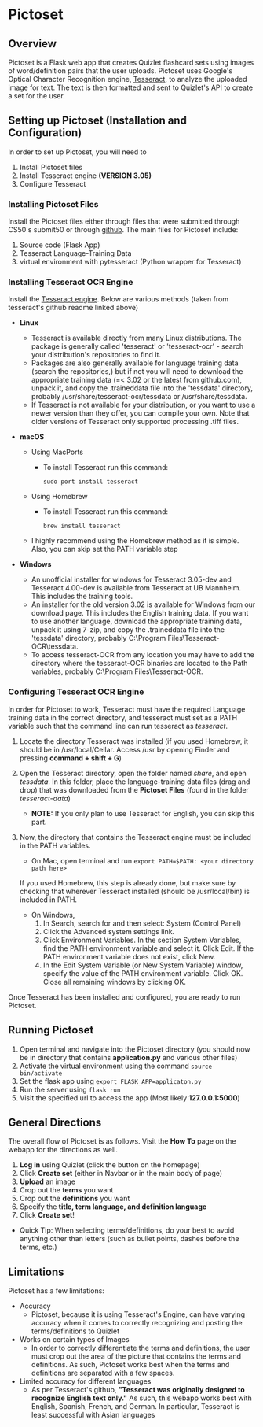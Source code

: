 # Pictoset

## Overview
Pictoset is a Flask web app that creates Quizlet flashcard sets using images of word/definition pairs that the user uploads.
Pictoset uses Google's Optical Character Recognition engine, [Tesseract](https://github.com/tesseract-ocr/tesseract), to
analyze the uploaded image for text. The text is then formatted and sent to Quizlet's API to create a set for the user.

## Setting up Pictoset (Installation and Configuration)
In order to set up Pictoset, you will need to 
1. Install Pictoset files
2. Install Tesseract engine **(VERSION 3.05)**
3. Configure Tesseract 

### Installing Pictoset Files
Install the Pictoset files either through files that were submitted through CS50's submit50 or through [github](https://github.com/junjang17/pictoset).
The main files for Pictoset include:
1. Source code (Flask App)
2. Tesseract Language-Training Data 
3. virtual environment with pytesseract (Python wrapper for Tesseract)

### Installing Tesseract OCR Engine
Install the [Tesseract engine](https://github.com/tesseract-ocr/tesseract). Below are various methods (taken from 
tesseract's github readme linked above)

  * **Linux**
    * Tesseract is available directly from many Linux distributions. The package is generally called 'tesseract' or 
      'tesseract-ocr' - search your distribution's repositories to find it. 
    * Packages are also generally available for language training data (search the repositories,) but if not you will 
      need to download the appropriate training data (=< 3.02 or the latest from github.com), 
      unpack it, and copy the .traineddata file into the 'tessdata' directory, probably /usr/share/tesseract-ocr/tessdata 
      or /usr/share/tessdata.
    * If Tesseract is not available for your distribution, or you want to use a newer version than they offer, you can 
      compile your own. Note that older versions of Tesseract only supported processing .tiff files.

  * **macOS**
    * Using MacPorts
      * To install Tesseract run this command:
      
        `sudo port install tesseract`
    * Using Homebrew
      * To install Tesseract run this command:
      
        `brew install tesseract`
    * I highly recommend using the Homebrew method as it is simple. Also, you can skip set the PATH variable step

  * **Windows**
    * An unofficial installer for windows for Tesseract 3.05-dev and Tesseract 4.00-dev is available from Tesseract at 
      UB Mannheim. This includes the training tools.
    * An installer for the old version 3.02 is available for Windows from our download page. This includes the English 
      training data. If you want to use another language, download the appropriate training data, unpack it using 7-zip, 
      and copy the .traineddata file into the 'tessdata' directory, probably C:\Program Files\Tesseract-OCR\tessdata.
    * To access tesseract-OCR from any location you may have to add the directory where the tesseract-OCR binaries are 
      located to the Path variables, probably C:\Program Files\Tesseract-OCR.



### Configuring Tesseract OCR Engine
In order for Pictoset to work, Tesseract must have the required Language training data in the correct directory, and tesseract 
must set as a PATH variable such that the command line can run tesseract as *tesseract*. 
1. Locate the directory Tesseract was installed (if you used Homebrew, it should be in /usr/local/Cellar. Access /usr by opening Finder and pressing **command + shift + G**)
2. Open the Tesseract directory, open the folder named *share*, and open *tessdata*. In this folder, place the language-training data files (drag and drop)
that was downloaded from the **Pictoset Files** (found in the folder *tesseract-data*) 
    * **NOTE:** If you only plan to use Tesseract for English, you can skip this part.
3. Now, the directory that contains the Tesseract engine must be included in the PATH variables. 
   * On Mac, open terminal and run `export PATH=$PATH: <your directory path here>`
   
   If you used Homebrew, this step is already done, but make sure by checking that wherever Tesseract installed
   (should be /usr/local/bin) is included in PATH.
   * On Windows, 
        1. In Search, search for and then select: System (Control Panel)
        2. Click the Advanced system settings link.
        3. Click Environment Variables. In the section System Variables, find the PATH environment variable and select it. Click Edit. If the PATH environment variable does not exist, click New.
        4. In the Edit System Variable (or New System Variable) window, specify the value of the PATH environment variable. Click OK. Close all remaining windows by clicking OK.
        
Once Tesseract has been installed and configured, you are ready to run Pictoset.


## Running Pictoset
1. Open terminal and navigate into the Pictoset directory (you should now be in directory that contains **application.py** and various other files)
2. Activate the virtual environment using the command `source bin/activate`
3. Set the flask app using `export FLASK_APP=applicaton.py`
4. Run the server using `flask run`
5. Visit the specified url to access the app (Most likely **127.0.0.1:5000**)

## General Directions
The overall flow of Pictoset is as follows. Visit the **How To** page on the webapp for the directions as well.
1. **Log in** using Quizlet (click the button on the homepage)
2. Click **Create set** (either in Navbar or in the main body of page)
3. **Upload** an image
4. Crop out the **terms** you want
5. Crop out the **definitions** you want
6. Specify the **title, term language, and definition language**
7. Click **Create set**!

* Quick Tip: When selecting terms/definitions, do your best to avoid anything other than letters (such as bullet points, 
  dashes before the terms, etc.)


## Limitations 
Pictoset has a few limitations:
* Accuracy
    * Pictoset, because it is using Tesseract's Engine, can have varying accuracy when it comes to correctly recognizing and posting the terms/definitions to Quizlet
* Works on certain types of Images
    * In order to correctly differentiate the terms and definitions, the user must crop out the area of the picture that contains the terms and definitions. As such, 
    Pictoset works best when the terms and definitions are separated with a few spaces.
* Limited accuracy for different languages
    * As per Tesseract's github, **"Tesseract was originally designed to recognize English text only."** As such,
      this webapp works best with English, Spanish, French, and German. In particular, Tesseract is 
      least successful with Asian languages
